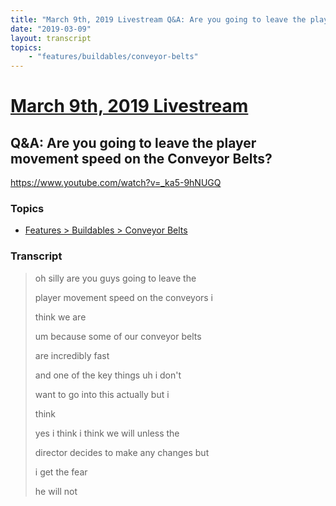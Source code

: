 ```yaml
---
title: "March 9th, 2019 Livestream Q&A: Are you going to leave the player movement speed on the Conveyor Belts?"
date: "2019-03-09"
layout: transcript
topics:
    - "features/buildables/conveyor-belts"
---
```

# [March 9th, 2019 Livestream](../2019-03-09.md)
## Q&A: Are you going to leave the player movement speed on the Conveyor Belts?
https://www.youtube.com/watch?v=_ka5-9hNUGQ

### Topics
* [Features > Buildables > Conveyor Belts](../topics/features/buildables/conveyor-belts.md)

### Transcript

> oh silly are you guys going to leave the
>
> player movement speed on the conveyors i
>
> think we are
>
> um because some of our conveyor belts
>
> are incredibly fast
>
> and one of the key things uh i don't
>
> want to go into this actually but i
>
> think
>
> yes i think i think we will unless the
>
> director decides to make any changes but
>
> i get the fear
>
> he will not
